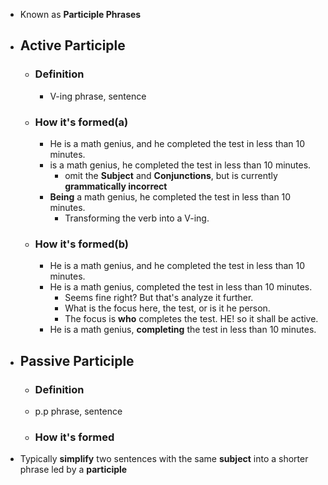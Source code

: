 - Known as **Participle Phrases**
- ## **Active** Participle
	- ### Definition
		- V-ing phrase, sentence
	- ### How it's formed(a)
		- He is a math genius, and he completed the test in less than 10 minutes.
		- is a math genius, he completed the test in less than 10 minutes.
			- omit the **Subject** and **Conjunctions**, but is currently **grammatically incorrect**
		- **Being** a math genius, he completed the test in less than 10 minutes.
			- Transforming the verb into a V-ing.
	- ### How it's formed(b)
		- He is a math genius, and he completed the test in less than 10 minutes.
		- He is a math genius, completed the test in less than 10 minutes.
			- Seems fine right? But that's analyze it further.
			- What is the focus here, the test, or is it he person.
			- The focus is **who** completes the test. HE! so it shall be active.
		- He is a math genius, **completing** the test in less than 10 minutes.
- ## **Passive** Participle
	- ### Definition
	- p.p phrase, sentence
	- ### How it's formed
- Typically **simplify** two sentences with the same **subject** into a shorter phrase led by a **participle**